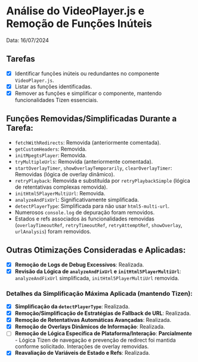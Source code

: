 # Análise do VideoPlayer.js e Remoção de Funções Inúteis

Data: 16/07/2024

## Tarefas

- [x] Identificar funções inúteis ou redundantes no componente `VideoPlayer.js`.
- [x] Listar as funções identificadas.
- [x] Remover as funções e simplificar o componente, mantendo funcionalidades Tizen essenciais.

## Funções Removidas/Simplificadas Durante a Tarefa:

- `fetchWithRedirects`: Removida (anteriormente comentada).
- `getCustomHeaders`: Removida.
- `initMpegtsPlayer`: Removida.
- `tryMultipleUrls`: Removida (anteriormente comentada).
- `startOverlayTimer`, `showOverlayTemporarily`, `clearOverlayTimer`: Removidas (lógica de overlay dinâmico).
- `retryPlayback`: Removida e substituída por `retryPlaybackSimple` (lógica de retentativas complexas removida).
- `initHtml5PlayerMultiUrl`: Removida.
- `analyzeAndFixUrl`: Significativamente simplificada.
- `detectPlayerType`: Simplificada para não usar `html5-multi-url`.
- Numerosos `console.log` de depuração foram removidos.
- Estados e refs associados às funcionalidades removidas (`overlayTimeoutRef`, `retryTimeoutRef`, `retryAttemptRef`, `showOverlay`, `urlAnalysis`) foram removidos.

## Outras Otimizações Consideradas e Aplicadas:

- [x] **Remoção de Logs de Debug Excessivos**: Realizada.
- [x] **Revisão da Lógica de `analyzeAndFixUrl` e `initHtml5PlayerMultiUrl`**: `analyzeAndFixUrl` simplificada, `initHtml5PlayerMultiUrl` removida.

### Detalhes da Simplificação Máxima Aplicada (mantendo Tizen):

- [x] **Simplificação da `detectPlayerType`**: Realizada.
- [x] **Remoção/Simplificação de Estratégias de Fallback de URL**: Realizada.
- [x] **Remoção de Retentativas Automáticas Avançadas**: Realizada.
- [x] **Remoção de Overlays Dinâmicos de Informação**: Realizada.
- [ ] **Remoção de Lógica Específica de Plataforma/Interação**: **Parcialmente** - Lógica Tizen de navegação e prevenção de redirect foi mantida conforme solicitado. Interações de overlay removidas.
- [x] **Reavaliação de Variáveis de Estado e Refs**: Realizada. 